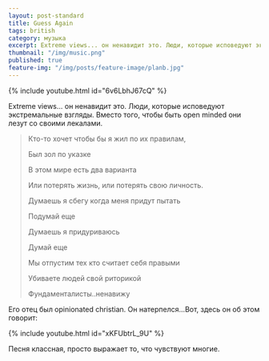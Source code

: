 ```yaml
---
layout: post-standard
title: Guess Again
tags: british
category: музыка
excerpt: Extreme views... он ненавидит это. Люди, которые исповедуют экстремальные взгляды. Вместо того, чтобы быть open minded 
thumbnail: "/img/music.png"
published: true
feature-img: "/img/posts/feature-image/planb.jpg"
---
```


{% include youtube.html id="6v6LbhJ67cQ" %}

Extreme views... он ненавидит это. Люди, которые исповедуют экстремальные взгляды. Вместо того, чтобы быть open minded они лезут со своими
лекалами. 

<blockquote>
<p>Кто-то хочет чтобы бы я жил по их правилам,</p>
<p>Был зол по указке</p>
<p>В этом мире есть два варианта</p>
<p>Или потерять жизнь, или потерять свою личность.</p>
  <!-- Дальше -->
<p>Думаешь я сбегу когда меня придут пытать</p>
<p>Подумай еще</p>
<p>Думаешь я придуриваюсь</p>
<p>Думай еще</p>
<p>Мы отпустим тех кто считает себя правыми</p>
<p>Убиваете людей свой риторикой</p>
<p>Фундаменталисты..ненавижу</p>
</blockquote>

Его отец был opinionated christian. Он натерпелся...Вот, здесь он об этом говорит:

{% include youtube.html id="xKFUbtrL_9U" %}


Песня классная, просто выражает то, что чувствуют многие.
